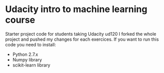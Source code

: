 Udacity intro to machine learning course
==========================================

Starter project code for students taking Udacity ud120
I forked the whole project and pushed my changes for each exercices.
If you want to run this code you need to install:
- Python 2.7.x
- Numpy library
- scikit-learn library
